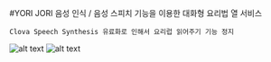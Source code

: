 #YORI JORI
음성 인식 / 음성 스피치 기능을 이용한 대화형 요리법 열 서비스

`Clova Speech Synthesis 유료화로 인해서 요리럽 읽어주기 기능 정지`

![alt text](https://firebasestorage.googleapis.com/v0/b/myblog-51443.appspot.com/o/posts%2Fyorijori02.png?alt=media&token=bbdc710d-5102-4a84-a1f8-bcd2c7eb081a)
![alt text](https://firebasestorage.googleapis.com/v0/b/myblog-51443.appspot.com/o/posts%2Fyorijori01.png?alt=media&token=81820786-12a1-4e2a-a005-daa63e63e92b) 

